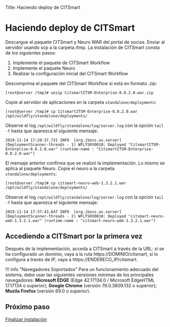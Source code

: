 Title: Haciendo deploy de CITSmart

# Haciendo deploy de CITSmart

Descargue el paquete CITSmart y Neuro WAR del portal de socios. Enviar al servidor usando scp a la carpeta /tmp. La instalación de CITSmart consta de los siguientes pasos:

1. Implemente el paquete de CITSmart Workflow
2. Implemente el paquete Neuro
3. Realizar la configuración inicial del CITSmart Workflow

Descomprima el paquete del CITSmart Workflow si está en formato .zip:

``` shell
[root@server /tmp]# unzip CitsmartITSM-Enterprise-8.0.2.0.war.zip
```

Copie al servidor de aplicaciones en la carpeta `standalone/deployments`:

``` shell
[root@server /tmp]# cp CitsmartITSM-Enterprise-8.0.2.0.war /opt/wildfly/standalone/deployments/
```
Observe el log `/opt/wildfly/standalone/log/server.log` con la opción `tail -f` hasta que aparezca el siguiente mensaje:

``` shell
2019-11-14 17:20:37,731 INFO  [org.jboss.as.server] (DeploymentScanner-threads - 1) WFLYSRV0010: Deployed "CitsmartITSM-Enterprise-8.0.2.0.war" (runtime-name : "CitsmartITSM-Enterprise-8.0.2.0.war")
```

El mensaje anterior confirma que se realizó la implementación. Lo mismo se aplica al paquete Neuro. Copie el neuro a la carpeta `standalone/deployments`:

``` shell
[root@server /tmp]# cp citsmart-neuro-web-1.3.2.1.war /opt/wildfly/standalone/deployments/
```

Observe el log `/opt/wildfly/standalone/log/server.log` con la opción `tail -f` hasta que aparezca el siguiente mensaje:

``` shell
2019-11-14 17:37:43,647 INFO  [org.jboss.as.server] (DeploymentScanner-threads - 2) WFLYSRV0010: Deployed "citsmart-neuro-web-1.3.2.1.war" (runtime-name : "citsmart-neuro-web-1.3.2.1.war")
```

## Accediendo a CITSmart por la primera vez

Después de la implementación, acceda a CITSmart a través de la URL: si se ha configurado un dominio, vaya a la ruta https://DOMINIO/citsmart, si lo configura a través de IP, vaya a https://ENDERECO_IP/citsmart.

!!! info "Navegadores Soportados"
    Para un funcionamiento adecuado del sistema, debe usar las siguientes versiones mínimas de los principales navegadores: **Microsoft EDGE** (Edge 42.17134.0 / Microsoft EdgeHTML 17.17134 o superior); **Google Chrome** (versión 76.0.3809.132 o superior); **Mozila Firefox** (versión 69.0 o superior).

## Próximo paso

[Finalizar instalación][1]

[1]:/es-es/citsmart-platform-9/get-started/installation-and-upgrade/perform-installation/setup-citsmart.html
